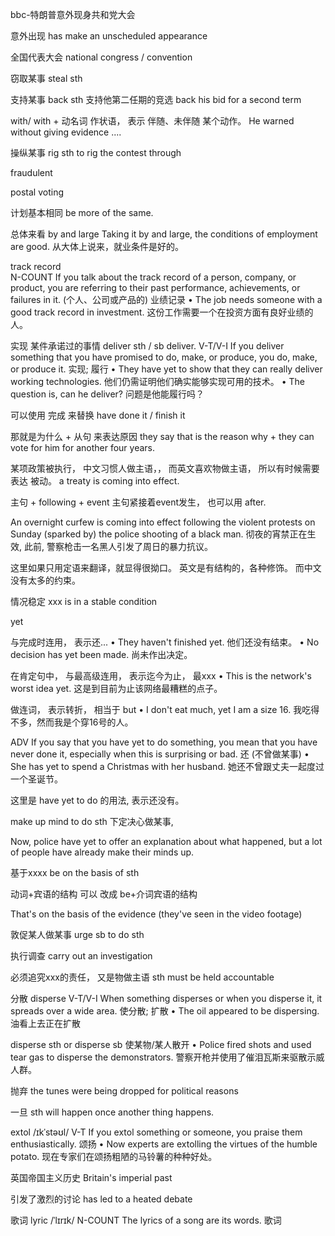bbc-特朗普意外现身共和党大会

意外出现
has make an unscheduled appearance

全国代表大会
national congress / convention

窃取某事
steal sth

支持某事
back sth
支持他第二任期的竞选
back his bid for a second term

with/ with + 动名词  作状语， 表示 伴随、未伴随 某个动作。
He warned without giving evidence ....

操纵某事
rig sth
to rig the contest through 

fraudulent

postal voting

计划基本相同
be more of the same.

总体来看
by and large
Taking it by and large, the conditions of employment are good. 
从大体上说来，就业条件是好的。

track record   
N-COUNT If you talk about the track record of a person, company, or product, you are referring to their past performance, achievements, or failures in it. (个人、公司或产品的) 业绩记录
•  The job needs someone with a good track record in investment. 
这份工作需要一个在投资方面有良好业绩的人。

实现 某件承诺过的事情 deliver sth / sb deliver.
V-T/V-I If you deliver something that you have promised to do, make, or produce, you do, make, or produce it. 实现; 履行
•  They have yet to show that they can really deliver working technologies. 
 他们仍需证明他们确实能够实现可用的技术。
•  The question is, can he deliver? 
 问题是他能履行吗？

可以使用 完成 来替换 have done it / finish it

那就是为什么 + 从句 来表达原因
they say that is the reason why + they can vote for him for another four years.


某项政策被执行， 中文习惯人做主语，， 而英文喜欢物做主语， 所以有时候需要 表达 被动。
a treaty is coming into effect.

主句  + following + event
主句紧接着event发生， 也可以用 after.

An overnight curfew is coming into effect following the violent protests on Sunday (sparked by) the police shooting of a black man.
彻夜的宵禁正在生效, 此前, 警察枪击一名黑人引发了周日的暴力抗议。 

这里如果只用定语来翻译，就显得很拗口。 
英文是有结构的，各种修饰。 而中文没有太多的约束。

情况稳定
xxx is in a stable condition

yet

与完成时连用， 表示还...
•  They haven't finished yet. 
 他们还没有结束。
•  No decision has yet been made. 
 尚未作出决定。

在肯定句中， 与最高级连用， 表示迄今为止， 最xxx
•  This is the network's worst idea yet. 
 这是到目前为止该网络最糟糕的点子。

做连词， 表示转折， 相当于 but
•  I don't eat much, yet I am a size 16. 
 我吃得不多，然而我是个穿16号的人。


ADV If you say that you have yet to do something, you mean that you have never done it, especially when this is surprising or bad. 还 (不曾做某事)
•  She has yet to spend a Christmas with her husband. 
 她还不曾跟丈夫一起度过一个圣诞节。

这里是 have yet to do 的用法, 表示还没有。 

make up mind to do sth 下定决心做某事,

Now, police have yet to offer an explanation about what happened, but a lot of people have already make their minds up.

基于xxxx
be on the basis of sth

动词+宾语的结构 可以 改成 be+介词宾语的结构

That's on the basis of the evidence (they've seen in the video footage)

敦促某人做某事
urge sb to do sth

执行调查
carry out an investigation

必须追究xxx的责任， 又是物做主语
sth must be held accountable

分散
disperse
V-T/V-I When something disperses or when you disperse it, it spreads over a wide area. 使分散; 扩散
•  The oil appeared to be dispersing. 
 油看上去正在扩散

disperse sth or disperse sb 使某物/某人散开
•  Police fired shots and used tear gas to disperse the demonstrators. 
 警察开枪并使用了催泪瓦斯来驱散示威人群。

抛弃
the tunes were being dropped for political reasons

一旦
sth will happen once another thing happens.

extol /ɪkˈstəʊl/
V-T If you extol something or someone, you praise them enthusiastically. 颂扬
•  Now experts are extolling the virtues of the humble potato. 
 现在专家们在颂扬粗陋的马铃薯的种种好处。

英国帝国主义历史
Britain's imperial past

引发了激烈的讨论
has led to a heated debate

歌词
lyric /ˈlɪrɪk/ 
N-COUNT The lyrics of a song are its words. 歌词